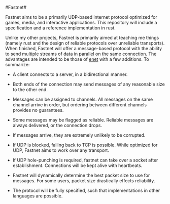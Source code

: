 #Fastnet#

Fastnet aims to be a primarily UDP-based internet protocol optimized for games, media, and interactive applications.
This repository will include a specification and a reference implementation in rust.

Unlike my other projects, Fastnet is primarily aimed at teaching me things (namely rust and the design of reliable protocols over unreliable transports).
When finished, Fastnet will offer a message-based protocol with the ability to send multiple streams of data in parallel on the same connection.
The advantages are intended to be those of [enet](http://enet.bespin.org/) with a  few additions.
To summarize:

- A client connects to a server, in a bidirectional manner.

- Both ends of the connection may send messages of any reasonable size to the other end.

- Messages can be assigned to channels.  All messages on the same channel arrive in order, but ordering between different channels provides no guarantees.

- Some messages may be flagged as reliable.  Reliable messages are always delivered, or the connection drops.

- If messages arrive, they are extremely unlikely to be corrupted.

- If UDP is blocked, falling back to TCP is possible.  While optimized for UDP, Fastnet aims to work over any transport.

- If UDP hole-punching is required, fastnet can take over a socket after establishment.  Connections will be kept alive with heartbeats.

- Fastnet will dynamically determine the best packet size to use for messages.  For some users, packet size drastically effects reliability.

- The protocol will be fully specified, such that implementations in other languages are possible.